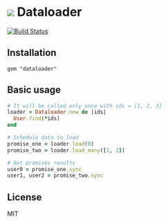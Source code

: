 # ![](http://i.imgur.com/i0afc40.png) Dataloader 

[![Build Status](https://travis-ci.org/sheerun/dataloader.svg?branch=master)](https://travis-ci.org/sheerun/dataloader)

## Installation

```
gem "dataloader"
```

## Basic usage

```rb
# It will be called only once with ids = [1, 2, 3]
loader = Dataloader.new do |ids|
  User.find(*ids)
end

# Schedule data to load
promise_one = loader.load(0)
promise_two = loader.load_many([1, 2])

# Get promises results
user0 = promise_one.sync
user1, user2 = promise_two.sync
```

## License

MIT
